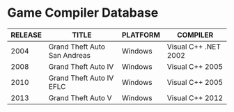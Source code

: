 # Game Compiler Database

| RELEASE | TITLE | PLATFORM | COMPILER |
|--------------|-------|----------|----------|
|   2004 | Grand Theft Auto San Andreas | Windows | Visual C++ .NET 2002 |
|   2008 | Grand Theft Auto IV | Windows | Visual C++ 2005 |
|   2010 | Grand Theft Auto IV EFLC | Windows | Visual C++ 2005 |
|   2013 | Grand Theft Auto V | Windows | Visual C++ 2012 |
